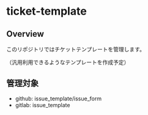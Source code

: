 # ticket-template

## Overview

このリポジトリではチケットテンプレートを管理します。

（汎用利用できるようなテンプレートを作成予定）

## 管理対象

- github: issue_template/issue_form
- gitlab: issue_template

